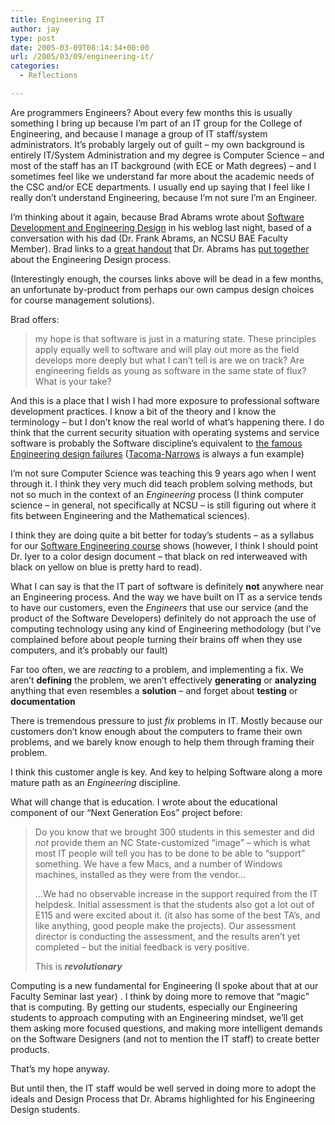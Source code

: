 ```yaml
---
title: Engineering IT
author: jay
type: post
date: 2005-03-09T08:14:34+00:00
url: /2005/03/09/engineering-it/
categories:
  - Reflections

---
```

Are programmers Engineers? About every few months this is usually something I bring up because I’m part of an IT group for the College of Engineering, and because I manage a group of IT staff/system administrators. It’s probably largely out of guilt &#8211; my own background is entirely IT/System Administration and my degree is Computer Science &#8211; and most of the staff has an IT background (with ECE or Math degrees) &#8211; and I sometimes feel like we understand far more about the academic needs of the CSC and/or ECE departments. I usually end up saying that I feel like I really don’t understand Engineering, because I’m not sure I’m an Engineer.

I’m thinking about it again, because Brad Abrams wrote about [Software Development and Engineering Design][1] in his weblog last night, based of a conversation with his dad (Dr. Frank Abrams, an NCSU BAE Faculty Member). Brad links to a [great handout][2] that Dr. Abrams has [put together][3] about the Engineering Design process.

(Interestingly enough, the courses links above will be dead in a few months, an unfortunate by-product from perhaps our own campus design choices for course management solutions).

Brad offers:

> my hope is that software is just in a maturing state. These principles apply equally well to software and will play out more as the field develops more deeply but what I can’t tell is are we on track? Are engineering fields as young as software in the same state of flux? What is your take?

And this is a place that I wish I had more exposure to professional software development practices. I know a bit of the theory and I know the terminology &#8211; but I don’t know the real world of what’s happening there. I do think that the current security situation with operating systems and service software is probably the Software discipline’s equivalent to [the famous Engineering design failures][4] ([Tacoma-Narrows][5] is always a fun example)

I’m not sure Computer Science was teaching this 9 years ago when I went through it. I think they very much did teach problem solving methods, but not so much in the context of an _Engineering_ process (I think computer science &#8211; in general, not specifically at NCSU &#8211; is still figuring out where it fits between Engineering and the Mathematical sciences).

I think they are doing quite a bit better for today’s students &#8211; as a syllabus for our [Software Engineering course][6] shows (however, I think I should point Dr. Iyer to a color design document &#8211; that black on red interweaved with black on yellow on blue is pretty hard to read).

What I can say is that the IT part of software is definitely **not** anywhere near an Engineering process. And the way we have built on IT as a service tends to have our customers, even the _Engineers_ that use our service (and the product of the Software Developers) definitely do not approach the use of computing technology using any kind of Engineering methodology (but I’ve complained before about people turning their brains off when they use computers, and it’s probably our fault)

Far too often, we are _reacting_ to a problem, and implementing a fix. We aren’t **defining** the problem, we aren’t effectively **generating** or **analyzing** anything that even resembles a **solution** &#8211; and forget about **testing** or **documentation**

There is tremendous pressure to just _fix_ problems in IT. Mostly because our customers don’t know enough about the computers to frame their own problems, and we barely know enough to help them through framing their problem.

I think this customer angle is key. And key to helping Software along a more mature path as an _Engineering_ discipline.

What will change that is education. I wrote about the educational component of our “Next Generation Eos” project before:

> Do you know that we brought 300 students in this semester and did _not_ provide them an NC State-customized “image” &#8211; which is what most IT people will tell you has to be done to be able to “support” something. We have a few Macs, and a number of Windows machines, installed as they were from the vendor…
> 
> …We had no observable increase in the support required from the IT helpdesk. Initial assessment is that the students also got a lot out of E115 and were excited about it. (it also has some of the best TA’s, and like anything, good people make the projects). Our assessment director is conducting the assessment, and the results aren’t yet completed &#8211; but the initial feedback is very positive.
> 
> This is **_revolutionary_**

Computing is a new fundamental for Engineering (I spoke about that at our Faculty Seminar last year) . I think by doing more to remove that “magic” that is computing. By getting our students, especially our Engineering students to approach computing with an Engineering mindset, we’ll get them asking more focused questions, and making more intelligent demands on the Software Designers (and not to mention the IT staff) to create better products.

That’s my hope anyway.

But until then, the IT staff would be well served in doing more to adopt the ideals and Design Process that Dr. Abrams highlighted for his Engineering Design students.

 [1]: http://blogs.msdn.com/brada/archive/2005/03/07/389182.aspx
 [2]: http://courses.ncsu.edu/bae452/lec/001/classes/documents/designprocess.pdf
 [3]: http://courses.ncsu.edu/bae452/lec/001/classes/DesignProcess.htm
 [4]: http://www.englib.cornell.edu/ice/lists/historytechnology/successfail.html
 [5]: http://www.ketchum.org/bridgecollapse.html
 [6]: http://courses.ncsu.edu/csc326/lec/001/